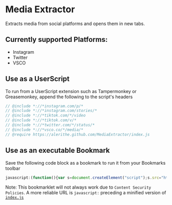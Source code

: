 # Media Extractor
Extracts media from social platforms and opens them in new tabs.

## Currently supported Platforms:
* Instagram
* Twitter
* VSCO

## Use as a UserScript
To run from a UserScript extension such as Tampermonkey or Greasemonkey, append the following to the script's headers
```javascript
// @include *://*instagram.com/p/*
// @include *://*instagram.com/stories/*
// @include *://*tiktok.com/*/video
// @include *://*tiktok.com/v/*
// @include *://*twitter.com/*/status/*
// @include *://*vsco.co/*/media/*
// @require https://alerithe.github.com/MediaExtractor/index.js
```

## Use as an executable Bookmark
Save the following code block as a bookmark to run it from your Bookmarks toolbar
```javascript
javascript:(function(){var s=document.createElement("script");s.src="https://alerithe.github.io/MediaExtractor/index.js";document.head.appendChild(s);})();
```
Note: This bookmarklet will not always work due to `Content Security Policies`. A more reliable URL is `javascript:` preceding a minified version of [`index.js`](https://github.com/MediaExtractor/index.js)
